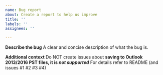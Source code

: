 ```yaml
---
name: Bug report
about: Create a report to help us improve
title: ''
labels: ''
assignees: ''

---
```


**Describe the bug**
A clear and concise description of what the bug is.

**Additional context**
Do NOT create issues about **saving to Outlook 2013/2016 PST files, it is _not supported_**
For details refer to README (and issues #1 #2 #3 #4)
